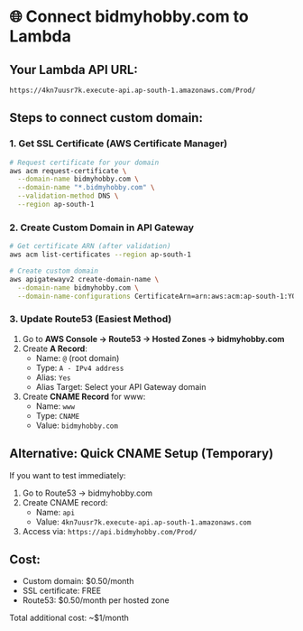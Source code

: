 # 🌐 Connect bidmyhobby.com to Lambda

## Your Lambda API URL:
`https://4kn7uusr7k.execute-api.ap-south-1.amazonaws.com/Prod/`

## Steps to connect custom domain:

### 1. Get SSL Certificate (AWS Certificate Manager)
```bash
# Request certificate for your domain
aws acm request-certificate \
  --domain-name bidmyhobby.com \
  --domain-name "*.bidmyhobby.com" \
  --validation-method DNS \
  --region ap-south-1
```

### 2. Create Custom Domain in API Gateway
```bash
# Get certificate ARN (after validation)
aws acm list-certificates --region ap-south-1

# Create custom domain
aws apigatewayv2 create-domain-name \
  --domain-name bidmyhobby.com \
  --domain-name-configurations CertificateArn=arn:aws:acm:ap-south-1:YOUR_ACCOUNT:certificate/CERT_ID
```

### 3. Update Route53 (Easiest Method)
1. Go to **AWS Console → Route53 → Hosted Zones → bidmyhobby.com**
2. Create **A Record**:
   - Name: `@` (root domain)
   - Type: `A - IPv4 address`
   - Alias: `Yes`
   - Alias Target: Select your API Gateway domain
3. Create **CNAME Record** for www:
   - Name: `www`
   - Type: `CNAME`
   - Value: `bidmyhobby.com`

## Alternative: Quick CNAME Setup (Temporary)
If you want to test immediately:
1. Go to Route53 → bidmyhobby.com
2. Create CNAME record:
   - Name: `api`
   - Value: `4kn7uusr7k.execute-api.ap-south-1.amazonaws.com`
3. Access via: `https://api.bidmyhobby.com/Prod/`

## Cost: 
- Custom domain: $0.50/month
- SSL certificate: FREE
- Route53: $0.50/month per hosted zone

Total additional cost: ~$1/month